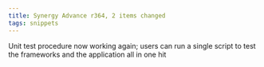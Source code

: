 ```yaml
---
title: Synergy Advance r364, 2 items changed
tags: snippets
---
```


Unit test procedure now working again; users can run a single script to test the frameworks and the application all in one hit
